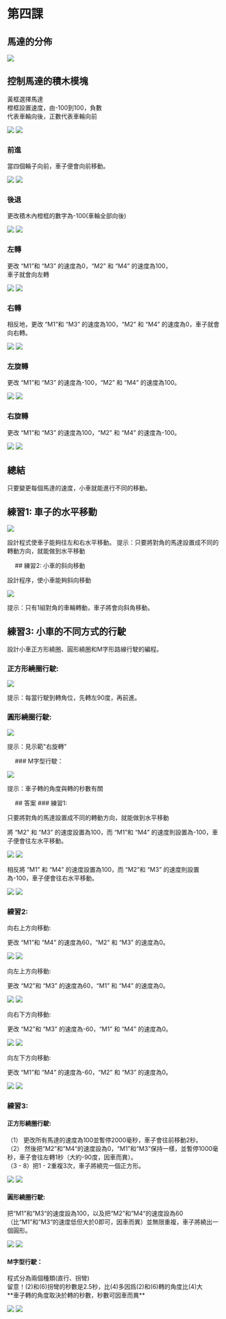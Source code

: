 # 第四課

## 馬達的分佈

![](pic/3/3_11.png)
## 控制馬達的積木模塊
<P>
黃框選擇馬達<BR>
橙框設置速度，由-100到100，負數<BR>
代表車輪向後，正數代表車輪向前<BR>
<P>

![](pic/3/3_12.png)
![](pic/3/3_13.png)

### 前進
<P>
當四個輪子向前，車子便會向前移動。
<P>

![](pic/3/3_14.png)
![](pic/3/3_15.png)
 
### 後退
<P>
更改積木內橙框的數字為-100(車輪全部向後)
<P>

![](pic/3/3_16.png)
![](pic/3/3_17.png)

### 左轉
<P>
更改 “M1”和 “M3” 的速度為0，“M2” 和 “M4” 的速度為100，<BR>
車子就會向左轉<BR>
<P>

![](pic/3/3_18.png)
![](pic/3/3_19.png)

### 右轉
<P>
相反地，更改 “M1”和 “M3” 的速度為100，“M2” 和 “M4” 的速度為0，車子就會向右轉。
<P>

![](pic/3/3_20.png)
![](pic/3/3_21.png)
 
### 左旋轉
<P>
更改 “M1”和 “M3” 的速度為-100，“M2” 和 “M4” 的速度為100。
<P>

![](pic/3/3_22.png)
![](pic/3/3_23.png)

### 右旋轉
<P>
更改 “M1”和 “M3” 的速度為100，“M2” 和 “M4” 的速度為-100。
<P>

![](pic/3/3_24.png)
![](pic/3/3_25.png)

## 總結
<P>
只要變更每個馬達的速度，小車就能進行不同的移動。
<P>

## 練習1: 車子的水平移動

![](pic/3/3_26.png)
<P>
設計程式使車子能夠往左和右水平移動。
提示：只要將對角的馬達設置成不同的轉動方向，就能做到水平移動
<P>
 
## 練習2: 小車的斜向移動
<P>
設計程序，使小車能夠斜向移動
<P>

![](pic/3/3_27.png)
<P>
提示：只有1組對角的車輪轉動，車子將會向斜角移動。 
<P>

## 練習3: 小車的不同方式的行駛
<P>
設計小車正方形繞圈、圓形繞圈和M字形路線行駛的編程。
<P>

### 正方形繞圈行駛:

![](pic/3/3_28.png)
<P>
提示：每當行駛到轉角位，先轉左90度，再前進。
<P>

### 圓形繞圈行駛:

![](pic/3/3_29.png)
<P>
提示：見示範"右旋轉"
<P>
 
### M字型行駛： 

![](pic/3/3_30.png)
<P>
提示：車子轉的角度與轉的秒數有關
<P>
 
## 答案
### 練習1:
<P>
只要將對角的馬達設置成不同的轉動方向，就能做到水平移動
<P>
<P>
將 “M2” 和 “M3” 的速度設置為100，而 “M1”和 “M4” 的速度則設置為-100，車子便會往左水平移動。
<P>

![](pic/3/3_31.png)
![](pic/3/3_32.png)
<P>   
相反將 “M1” 和 “M4” 的速度設置為100，而 “M2”和 “M3” 的速度則設置為-100，車子便會往右水平移動。
<P>

![](pic/3/3_33.png)
![](pic/3/3_34.png)
 
### 練習2:
<P>
向右上方向移動:
<P>
<P>
更改 “M1”和 “M4” 的速度為60，“M2” 和 “M3” 的速度為0。
<P>

![](pic/3/3_35.png)
![](pic/3/3_36.png)
<P>	
向左上方向移動:
<P>
<P>
更改 “M2”和 “M3” 的速度為60，“M1” 和 “M4” 的速度為0。
<P>

![](pic/3/3_37.png)
![](pic/3/3_38.png)
<P>
向右下方向移動:
<P>
<P>
更改 “M2”和 “M3” 的速度為-60，“M1” 和 “M4” 的速度為0。
<P>

![](pic/3/3_39.png)
![](pic/3/3_40.png)
<P>
向左下方向移動:
<P>
<P>
更改 “M1”和 “M4” 的速度為-60，“M2” 和 “M3” 的速度為0。
<P>

![](pic/3/3_41.png)
![](pic/3/3_42.png)
 
### 練習3:
#### 正方形繞圈行駛:
<P>
（1） 更改所有馬達的速度為100並暫停2000毫秒，車子會往前移動2秒。<BR>
（2） 然後把“M2”和”M4“的速度設為0，“M1”和“M3”保持一樣，並暫停1000毫秒，車子會往左轉1秒（大約-90度，因車而異）。<BR>
（3 - 8）把1 - 2重複3次，車子將繞完一個正方形。<BR>
<P>

![](pic/3/3_43.png)
![](pic/3/3_44.png)
 
#### 圓形繞圈行駛:
<P>
把“M1”和”M3“的速度設為100，以及把“M2”和”M4“的速度設為60（比“M1”和”M3“的速度低但大於0即可，因車而異）並無限重複，車子將繞出一個圓形。
<P>

![](pic/3/3_45.png)
![](pic/3/3_46.png)
   
#### M字型行駛：
<P>
程式分為兩個種類(直行、拐彎)<BR>
留意！(2)和(6)拐彎的秒數是2.5秒，比(4)多因爲(2)和(6)轉的角度比(4)大<BR>
**車子轉的角度取決於轉的秒數，秒數可因車而異**<BR>
<P>

![](pic/3/3_47.png)
![](pic/3/3_48.png)
